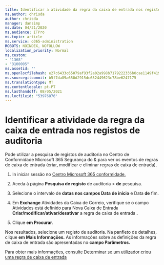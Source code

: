 ```yaml
---
title: Identificar a atividade da regra da caixa de entrada nos registos de auditoria
ms.author: chrisda
author: chrisda
manager: dansimp
ms.date: 04/21/2020
ms.audience: ITPro
ms.topic: article
ms.service: o365-administration
ROBOTS: NOINDEX, NOFOLLOW
localization_priority: Normal
ms.custom:
- "1368"
- "3100005"
ms.assetid: ''
ms.openlocfilehash: e27c6433c65079af93f2a02a998b7179222336b0cae1149f4196f6fb6558ddac
ms.sourcegitcommit: b5f7da89a650d2915dc652449623c78be6247175
ms.translationtype: MT
ms.contentlocale: pt-PT
ms.lasthandoff: 08/05/2021
ms.locfileid: "53976876"
---
```

# <a name="identify-inbox-rule-activity-in-audit-logs"></a>Identificar a atividade da regra da caixa de entrada nos registos de auditoria

Pode utilizar a pesquisa de registos de auditoria no Centro de Conformidade Microsoft 365 Segurança do & para ver os eventos de regras de caixa de entrada (criar, modificar e eliminar regras de caixa de entrada).

1. In iniciar sessão no [Centro Microsoft 365 conformidade.](https://protection.office.com/)

2. Aceda à página **Pesquisa de registo** de auditoria  >  **de** pesquisa.

3. Selecione o intervalo de **datas nos campos Data de início** e Data **de** fim.

4. Em **Exchange** Atividades da Caixa de Correio, verifique se o campo Atividades está definido para Nova Caixa de Entrada **Criar/modificar/ativar/desativar** a regra de caixa de entrada . 

5. Clique **em Procurar**.

Nos resultados, selecione um registo de auditoria. Na panfleto de detalhes, clique **em Mais Informações.** As informações sobre as definições da regra de caixa de entrada são apresentadas no **campo Parâmetros.**

Para obter mais informações, consulte [Determinar se um utilizador criou uma regra de caixa de entrada](/office365/securitycompliance/auditing-troubleshooting-scenarios#determining-if-a-user-created-an-inbox-rule)
